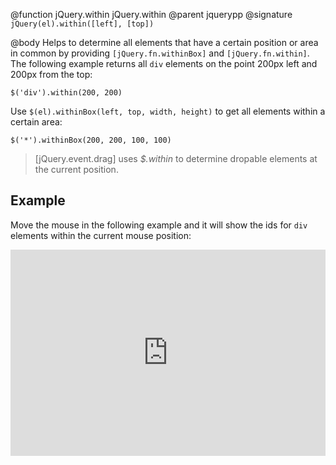 @function jQuery.within jQuery.within
@parent jquerypp
@signature `jQuery(el).within([left], [top])`

@body
Helps to determine all elements that have a certain position or area in common by providing `[jQuery.fn.withinBox]` and `[jQuery.fn.within]`. The following example returns all `div` elements on the point 200px left and 200px from the top:

	$('div').within(200, 200)

Use `$(el).withinBox(left, top, width, height)` to get all elements within a certain area:

	$('*').withinBox(200, 200, 100, 100)

> [jQuery.event.drag] uses *$.within* to determine dropable elements at the current position.

## Example

Move the mouse in the following example and it will show the ids for `div` elements within the current mouse position:

<iframe style="width: 100%; height: 330px" src="http://jsfiddle.net/hHLcg/embedded/result,html,js,css" allowfullscreen="allowfullscreen" frameborder="0">JSFiddle</iframe>
